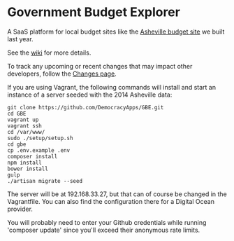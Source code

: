 # Government Budget Explorer

A SaaS platform for local budget sites like the [Asheville budget site](http://avlbudget.org) we built last year.

See the [wiki](https://github.com/DemocracyApps/GBE/wiki) for more details.

To track any upcoming or recent changes that may impact other developers, 
follow the [Changes page](https://github.com/DemocracyApps/GBE/wiki/Changes). 

If you are using Vagrant, the following commands will install and start an instance of a server seeded with the 2014 Asheville data:

    git clone https://github.com/DemocracyApps/GBE.git
    cd GBE
    vagrant up
    vagrant ssh
    cd /var/www/
    sudo ./setup/setup.sh
    cd gbe
    cp .env.example .env
    composer install
    npm install
    bower install
    gulp
    ./artisan migrate --seed
    
The server will be at 192.168.33.27, but that can of course be changed in the Vagrantfile. You can also find the 
configuration there for a Digital Ocean provider.

You will probably need to enter your Github credentials while running 'composer update' since you'll 
exceed their anonymous rate limits.


    
